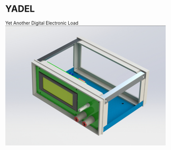 # YADEL
Yet Another Digital Electronic Load
![alt text](https://github.com/guigur/YADEL/blob/master/yadel.jpg "YADEL")
